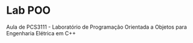 # Lab POO
 Aula de PCS3111 - Laboratório de Programação Orientada a Objetos para Engenharia Elétrica em C++
